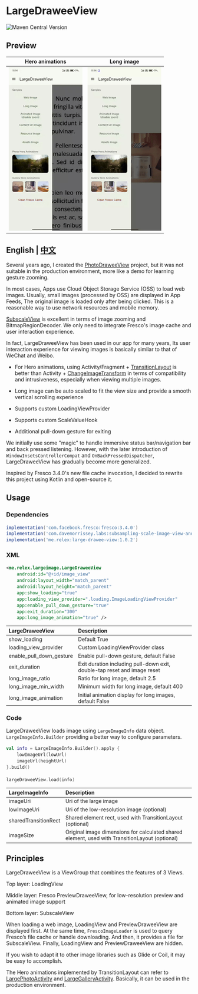 # LargeDraweeView

![Maven Central Version](https://img.shields.io/maven-central/v/me.relex/large-drawee-view)

## Preview

| Hero animations                                                                                        | Long image                                                                                        |
| ------------------------------------------------------------------------------------------------------ | ------------------------------------------------------------------------------------------------- |
| ![img](https://raw.githubusercontent.com/ongakuer/LargeDraweeView/main/screenshot/hero-animations.gif) | ![img](https://raw.githubusercontent.com/ongakuer/LargeDraweeView/main/screenshot/long-image.gif) |

## English | [中文](README.zh.md)

Several years ago, I created the [PhotoDraweeView](https://github.com/ongakuer/PhotoDraweeView) project, but it was not suitable in the production environment, more like a demo for learning gesture zooming.

In most cases, Apps use Cloud Object Storage Service (OSS) to load web images. Usually, small images (processed by OSS) are displayed in App Feeds, The original image is loaded only after being clicked. This is a reasonable way to use network resources and mobile memory.

[SubscaleView](https://github.com/davemorrissey/subsampling-scale-image-view) is excellent in terms of image zooming and BitmapRegionDecoder. We only need to integrate Fresco's image cache and user interaction experience.

In fact, LargeDraweeView has been used in our app for many years, Its user interaction experience for viewing images is basically similar to that of WeChat and Weibo.

-   For Hero animations, using Activity/Fragment + [TransitionLayout](largeimage/src/main/java/me/relex/largeimage/TransitionLayout.kt) is better than Activity + [ChangeImageTransform](https://developer.android.com/develop/ui/views/animations/transitions/start-activity) in terms of compatibility and intrusiveness, especially when viewing multiple images.

-   Long image can be auto scaled to fit the view size and provide a smooth vertical scrolling experience

-   Supports custom LoadingViewProvider

-   Supports custom ScaleValueHook

-   Additional pull-down gesture for exiting

We initially use some "magic" to handle immersive status bar/navigation bar and back pressed listening. However, with the later introduction of `WindowInsetsControllerCompat` and `OnBackPressedDispatcher`, LargeDraweeView has gradually become more generalized.

Inspired by Fresco 3.4.0's new file cache invocation, I decided to rewrite this project using Kotlin and open-source it.

## Usage

### Dependencies

```groovy
implementation('com.facebook.fresco:fresco:3.4.0')
implementation('com.davemorrissey.labs:subsampling-scale-image-view-androidx:3.10.0')
implementation('me.relex:large-drawee-view:1.0.2')
```

### XML

```xml
<me.relex.largeimage.LargeDraweeView
    android:id="@+id/image_view"
    android:layout_width="match_parent"
    android:layout_height="match_parent"
    app:show_loading="true"
    app:loading_view_provider=".loading.ImageLoadingViewProvider"
    app:enable_pull_down_gesture="true"
    app:exit_duration="300"
    app:long_image_animation="true" />
```

| LargeDraweeView          | Description                                                              |
| :----------------------- | :----------------------------------------------------------------------- |
| show_loading             | Default True                                                             |
| loading_view_provider    | Custom LoadingViewProvider class                                         |
| enable_pull_down_gesture | Enable pull-down gesture, default False                                  |
| exit_duration            | Exit duration including pull-down exit, double-tap reset and image reset |
| long_image_ratio         | Ratio for long image, default 2.5                                        |
| long_image_min_width     | Minimum width for long image, default 400                                |
| long_image_animation     | Initial animation display for long images, default False                 |

### Code

LargeDraweeView loads image using `LargeImageInfo` data object. `LargeImageInfo.Builder` providing a better way to configure parameters.

```kotlin
val info = LargeImageInfo.Builder().apply {
    lowImageUrl(lowUrl)
    imageUrl(heightUrl)
}.build()

largeDraweeView.load(info)
```

| LargeImageInfo       | Description                                                                                    |
| :------------------- | :--------------------------------------------------------------------------------------------- |
| imageUri             | Uri of the large image                                                                         |
| lowImageUri          | Uri of the low-resolution image (optional)                                                     |
| sharedTransitionRect | Shared element rect, used with TransitionLayout (optional)                                     |
| imageSize            | Original image dimensions for calculated shared element, used with TransitionLayout (optional) |

## Principles

LargeDraweeView is a ViewGroup that combines the features of 3 Views.

Top layer: LoadingView

Middle layer: Fresco PreviewDraweeView, for low-resolution preview and animated image support

Bottom layer: SubscaleView

When loading a web image, LoadingView and PreviewDraweeView are displayed first. At the same time, `FrescoImageLoader` is used to query Fresco’s file cache or handle downloading. And then, it provides a file for SubscaleView. Finally, LoadingView and PreviewDraweeView are hidden.

If you wish to adapt it to other image libraries such as Glide or Coil, it may be easy to accomplish.

The Hero animations implemented by TransitionLayout can refer to [LargePhotoActivity](app/src/main/java/me/relex/sample/largeimage/hero/LargePhotoActivity.kt) and [LargeGalleryActivity](app/src/main/java/me/relex/sample/largeimage/hero/LargeGalleryActivity.kt). Basically, it can be used in the production environment.
